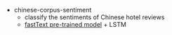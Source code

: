 * chinese-corpus-sentiment
  * classify the sentiments of Chinese hotel reviews
  * [fastText pre-trained model](https://github.com/facebookresearch/fastText/blob/master/pretrained-vectors.md) + LSTM
